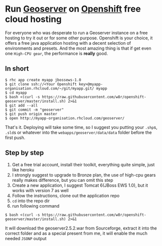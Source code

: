 # Run [Geoserver](http://geoserver.org) on [Openshift](https://www.openshift.com/) free cloud hosting

For everyone who was desperate to run a Geoserver instance on a free hosting to try it out or for some other purpose.
Openshift is your choice, it offers a free java application hosting with a decent selection of environments and presets. And the most amazing thing is that if get even one `High-CPU gear`, the performance is __really__ good.

## In short

```shell
$ rhc app create myapp jbossews-1.0
$ git clone ssh://<Your Openshift key>@myapp-organisation.rhcloud.com/~/git/myapp.git/ myapp
$ cd myapp
$ bash <(curl -s https://raw.githubusercontent.com/w8r/openshift-geoserver/master/install.sh) 2>&1
$ git add --all
$ git commit -m "geoserver"
$ git push origin master
$ open http://myapp-organisation.rhcloud.com/geoserver/
```

That's it. Deploying will take some time, so I suggest you putting your `.shp`s, `.sld`s or whatever into the `webapps/geoserver/data/data` folder before the first push.

## Step by step

1. Get a free trial account, install their toolkit, everything quite simple, just like heroku
2. I strongly suggest to upgrade to Bronze plan, the use of high-cpu gears really makes difference, but you can omit this step
3. Create a new application, I suggest Tomcat 6(JBoss EWS 1.0), but it works with version 7 as well
4. Follow the instructions, clone out the application repo
5. `cd` into the repo dir
6. run following command

```shell
$ bash <(curl -s https://raw.githubusercontent.com/w8r/openshift-geoserver/master/install.sh) 2>&1
```

It will download the geoserver2.5.2.war from Sourceforge, extract it into the correct folder and as a special present from me, it will enable the much needed `JSONP` output
